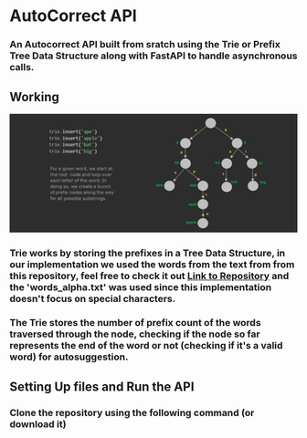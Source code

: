 # AutoCorrect API
### An Autocorrect API built from sratch using the Trie or Prefix Tree Data Structure along with FastAPI to handle asynchronous calls.

## Working 
![](Trie.jpg)
### Trie works by storing the prefixes in a Tree Data Structure, in our implementation we used the words from the text from from this repository, feel free to check it out [Link to Repository](https://github.com/dwyl/english-words/tree/master) and the 'words_alpha.txt' was used since this implementation doesn't focus on special characters.
### The Trie stores the number of prefix count of the words traversed through the node, checking if the node so far represents the end of the word or not (checking if it's a valid word) for autosuggestion.

## Setting Up files and Run the API
### Clone the repository using the following command (or download it)
```
```

